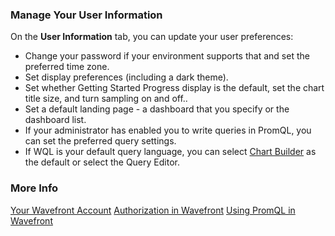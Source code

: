### Manage Your User Information

On the **User Information** tab, you can update your user preferences:

* Change your password if your environment supports that and set the preferred time zone.
* Set display preferences (including a dark theme).
* Set whether Getting Started Progress display is the default, set the chart title size, and turn sampling on and off..
* Set a default landing page - a dashboard that you specify or the dashboard list.
* If your administrator has enabled you to write queries in PromQL, you can set the preferred query settings. 
* If WQL is your default query language, you can select [Chart Builder](https://docs.wavefront.com/chart_builder.html) as the default or select the Query Editor.


### More Info

[Your Wavefront Account](https://docs.wavefront.com/users_account_managing.html)
[Authorization in Wavefront](https://docs.wavefront.com/authorization.html)
[Using PromQL in Wavefront](http://docs.wavefront.com/wavefront_prometheus.html)
